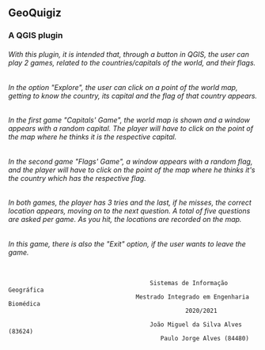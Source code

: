 
## GeoQuigiz 
### A QGIS plugin

###### With this plugin, it is intended that, through a button in QGIS, the user can play 2 games, related to the countries/capitals of the world, and their flags.

###### In the option "Explore", the user can click on a point of the world map, getting to know the country, its capital and the flag of that country appears.

###### In the first game "Capitals' Game", the world map is shown and a window appears with a random capital. The player will have to click on the point of the map where he thinks it is the respective capital.

###### In the second game "Flags' Game", a window appears with a random flag, and the player will have to click on the point of the map where he thinks it's the country which has the respective flag.

###### In both games, the player has 3 tries and the last, if he misses, the correct location appears, moving on to the next question. A total of five questions are asked per game. As you hit, the locations are recorded on the map.

###### In this game, there is also the "Exit" option, if the user wants to leave the game.


```

                                        Sistemas de Informação Geográfica
                                    Mestrado Integrado em Engenharia Biomédica
                                                  2020/2021

                                        João Miguel da Silva Alves (83624)
                                           Paulo Jorge Alves (84480)

```
